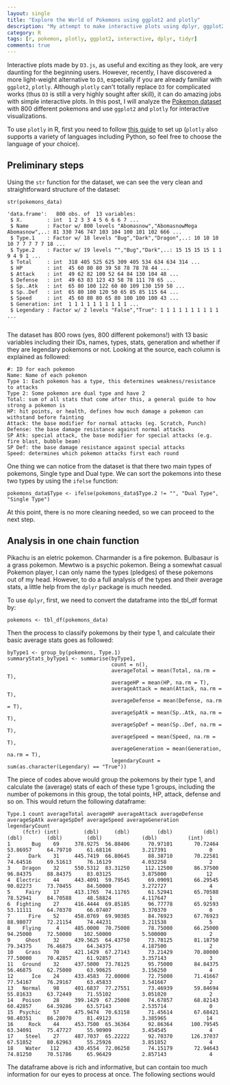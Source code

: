 ```yaml
---
layout: single
title: "Explore the World of Pokemons using ggplot2 and plotly"
description: "My attempt to make interactive plots using dplyr, ggplot2 and plotly"
category: R
tags: [r, pokemon, plotly, ggplot2, interactive, dplyr, tidyr]
comments: true
---
```


Interactive plots made by `D3.js`, as useful and exciting as they look, are very daunting for the beginning users. However, recently, I have discovered a more light-weight alternative to `D3`, especially if you are already familiar with `ggplot2`, `plotly`. Although `plotly` can't totally replace `D3` for complicated works (thus `D3` is still a very highly sought after skill), it can do amazing jobs with simple interactive plots. In this post, I will analyze the [Pokemon dataset](https://www.kaggle.com/abcsds/pokemon) with 800 different pokemons and use `ggplot2` and `plotly` for interactive visualizations. 

To use `plotly` in R, first you need to follow [this guide](https://plot.ly/r/getting-started/) to set up (`plotly` also supports a variety of languages including Python, so feel free to choose the language of your choice).

## Preliminary steps

Using the `str` function for the dataset, we can see the very clean and straightforward structure of the dataset:

```
str(pokemons_data)

'data.frame':	800 obs. of  13 variables:
 $ X.        : int  1 2 3 3 4 5 6 6 6 7 ...
 $ Name      : Factor w/ 800 levels "Abomasnow","AbomasnowMega Abomasnow",..: 81 330 746 747 103 104 100 101 102 666 ...
 $ Type.1    : Factor w/ 18 levels "Bug","Dark","Dragon",..: 10 10 10 10 7 7 7 7 7 18 ...
 $ Type.2    : Factor w/ 19 levels "","Bug","Dark",..: 15 15 15 15 1 1 9 4 9 1 ...
 $ Total     : int  318 405 525 625 309 405 534 634 634 314 ...
 $ HP        : int  45 60 80 80 39 58 78 78 78 44 ...
 $ Attack    : int  49 62 82 100 52 64 84 130 104 48 ...
 $ Defense   : int  49 63 83 123 43 58 78 111 78 65 ...
 $ Sp..Atk   : int  65 80 100 122 60 80 109 130 159 50 ...
 $ Sp..Def   : int  65 80 100 120 50 65 85 85 115 64 ...
 $ Speed     : int  45 60 80 80 65 80 100 100 100 43 ...
 $ Generation: int  1 1 1 1 1 1 1 1 1 1 ...
 $ Legendary : Factor w/ 2 levels "False","True": 1 1 1 1 1 1 1 1 1 1 ...
 
```

 
 The dataset has 800 rows (yes, 800 different pokemons!) with 13 basic variables including their IDs, names, types, stats, generation and whether if they are legendary pokemons or not. Looking at the source, each column is explained as followed:
 
 
    #: ID for each pokemon
    Name: Name of each pokemon
    Type 1: Each pokemon has a type, this determines weakness/resistance to attacks
    Type 2: Some pokemon are dual type and have 2
    Total: sum of all stats that come after this, a general guide to how strong a pokemon is
    HP: hit points, or health, defines how much damage a pokemon can withstand before fainting
    Attack: the base modifier for normal attacks (eg. Scratch, Punch)
    Defense: the base damage resistance against normal attacks
    SP Atk: special attack, the base modifier for special attacks (e.g. fire blast, bubble beam)
    SP Def: the base damage resistance against special attacks
    Speed: determines which pokemon attacks first each round


One thing we can notice from the dataset is that there two main types of pokemons, Single type and Dual type. We can sort the pokemons into these two types by using the `ifelse` function:


```
pokemons_data$Type <- ifelse(pokemons_data$Type.2 != "", "Dual Type", "Single Type")
```

At this point, there is no more cleaning needed, so we can proceed to the next step.

## Analysis in one chain function

Pikachu is an eletric pokemon. Charmander is a fire pokemon. Bulbasaur is a grass pokemon. Mewtwo is a psychic pokemon. Being a somewhat casual Pokemon player, I can only name the types (pledges) of these pokemons out of my head. However, to do a full analysis of the types and their average stats, a little help from the `dplyr` package is much needed.

To use `dplyr`, first, we need to convert the dataframe into the tbl_df format by:
```
pokemons <- tbl_df(pokemons_data)
```
Then the process to classify pokemons by their type 1, and calculate their basic average stats goes as followed:

```
byType1 <- group_by(pokemons, Type.1) 
summaryStats_byType1 <- summarise(byType1,
                                  count = n(),
                                  averageTotal = mean(Total, na.rm = T),
                                  averageHP = mean(HP, na.rm = T),
                                  averageAttack = mean(Attack, na.rm = T),
                                  averageDefense = mean(Defense, na.rm = T),
                                  averageSpAtk = mean(Sp..Atk, na.rm = T),
                                  averageSpDef = mean(Sp..Def, na.rm = T),
                                  averageSpeed = mean(Speed, na.rm = T),
                                  averageGeneration = mean(Generation, na.rm = T),
                                  legendaryCount = sum(as.character(Legendary) == "True"))
```

The piece of codes above would group the pokemons by their type 1, and calculate the (average) stats of each of these type 1 groups, including the number of pokemons in this group, the total points, HP, attack, defense and so on. This would return the following dataframe:

```
Type.1 count averageTotal averageHP averageAttack averageDefense averageSpAtk averageSpDef averageSpeed averageGeneration legendaryCount
     (fctr) (int)        (dbl)     (dbl)         (dbl)          (dbl)        (dbl)        (dbl)        (dbl)             (dbl)          (int)
1       Bug    69     378.9275  56.88406      70.97101       70.72464     53.86957     64.79710     61.68116          3.217391              0
2      Dark    31     445.7419  66.80645      88.38710       70.22581     74.64516     69.51613     76.16129          4.032258              2
3    Dragon    32     550.5312  83.31250     112.12500       86.37500     96.84375     88.84375     83.03125          3.875000             12
4  Electric    44     443.4091  59.79545      69.09091       66.29545     90.02273     73.70455     84.50000          3.272727              4
5     Fairy    17     413.1765  74.11765      61.52941       65.70588     78.52941     84.70588     48.58824          4.117647              1
6  Fighting    27     416.4444  69.85185      96.77778       65.92593     53.11111     64.70370     66.07407          3.370370              0
7      Fire    52     458.0769  69.90385      84.76923       67.76923     88.98077     72.21154     74.44231          3.211538              5
8    Flying     4     485.0000  70.75000      78.75000       66.25000     94.25000     72.50000    102.50000          5.500000              2
9     Ghost    32     439.5625  64.43750      73.78125       81.18750     79.34375     76.46875     64.34375          4.187500              2
10    Grass    70     421.1429  67.27143      73.21429       70.80000     77.50000     70.42857     61.92857          3.357143              3
11   Ground    32     437.5000  73.78125      95.75000       84.84375     56.46875     62.75000     63.90625          3.156250              4
12      Ice    24     433.4583  72.00000      72.75000       71.41667     77.54167     76.29167     63.45833          3.541667              2
13   Normal    98     401.6837  77.27551      73.46939       59.84694     55.81633     63.72449     71.55102          3.051020              2
14   Poison    28     399.1429  67.25000      74.67857       68.82143     60.42857     64.39286     63.57143          2.535714              0
15  Psychic    57     475.9474  70.63158      71.45614       67.68421     98.40351     86.28070     81.49123          3.385965             14
16     Rock    44     453.7500  65.36364      92.86364      100.79545     63.34091     75.47727     55.90909          3.454545              4
17    Steel    27     487.7037  65.22222      92.70370      126.37037     67.51852     80.62963     55.25926          3.851852              4
18    Water   112     430.4554  72.06250      74.15179       72.94643     74.81250     70.51786     65.96429          2.857143              4
```

The dataframe above is rich and informative, but can contain too much information for our eyes to process at once. The following sections would
 
